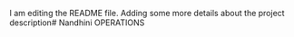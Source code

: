 I am editing the README file. Adding some more details about the project description# Nandhini
OPERATIONS
